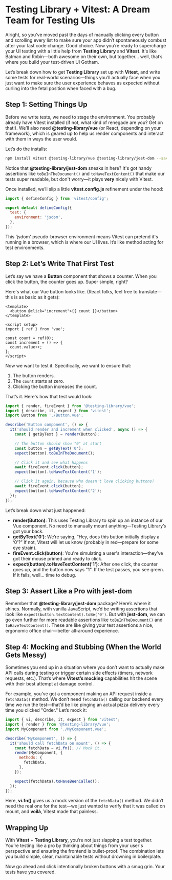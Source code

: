 # Testing Library + Vitest: A Dream Team for Testing UIs

Alright, so you’ve moved past the days of manually clicking every button and scrolling every list to make sure your app didn’t spontaneously combust after your last code change. Good choice. Now you’re ready to supercharge your UI testing with a little help from **Testing Library** and **Vitest**. It's like Batman and Robin—both awesome on their own, but together… well, that’s where you build your test-driven UI Gotham.

Let’s break down how to get **Testing Library** set up with **Vitest**, and write some tests for real-world scenarios—things you’ll actually face when you just want to make sure the user experience behaves as expected without curling into the fetal position when faced with a bug.

## Step 1: Setting Things Up

Before we write tests, we need to stage the environment. You probably already have Vitest installed (if not, what kind of renegade are you? Get on that!). We’ll also need **@testing-library/vue** (or React, depending on your framework), which is geared up to help us render components and interact with them in ways the user would.

Let’s do the installs:

```bash
npm install vitest @testing-library/vue @testing-library/jest-dom --save-dev
```

Notice that **@testing-library/jest-dom** sneaks in here? It's got handy assertions like `toBeInTheDocument()` and `toHaveTextContent()` that make our tests super readable, but don't worry—it plays **very** nicely with Vitest.

Once installed, we’ll slip a little **vitest.config.js** refinement under the hood:

```javascript
import { defineConfig } from 'vitest/config';

export default defineConfig({
  test: {
    environment: 'jsdom',
  },
});
```

This 'jsdom' pseudo-browser environment means Vitest can pretend it's running in a browser, which is where our UI lives. It’s like method acting for test environments.

## Step 2: Let’s Write That First Test

Let’s say we have a **Button** component that shows a counter. When you click the button, the counter goes up. Super simple, right?

Here's what our Vue button looks like. (React folks, feel free to translate—this is as basic as it gets):

```vue
<template>
  <button @click="increment">{{ count }}</button>
</template>

<script setup>
import { ref } from 'vue';

const count = ref(0);
const increment = () => {
  count.value++;
};
</script>
```

Now we want to test it. Specifically, we want to ensure that:

1. The button renders.
2. The `count` starts at zero.
3. Clicking the button increases the count.

That’s it. Here's how that test would look:

```javascript
import { render, fireEvent } from '@testing-library/vue';
import { describe, it, expect } from 'vitest';
import Button from './Button.vue';

describe('Button component', () => {
  it('should render and increment when clicked', async () => {
    const { getByText } = render(Button);

    // The button should show "0" at start
    const button = getByText('0');
    expect(button).toBeInTheDocument();

    // Click it and see what happens
    await fireEvent.click(button);
    expect(button).toHaveTextContent('1');

    // Click it again, because who doesn't love clicking buttons?
    await fireEvent.click(button);
    expect(button).toHaveTextContent('2');
  });
});
```

Let’s break down what just happened:

- **render(Button)**: This uses Testing Library to spin up an instance of our Vue component. No need to manually mount anything—Testing Library’s got your back.
- **getByText('0')**: We’re saying, “Hey, does this button initially display a ‘0’?” If not, Vitest will let us know (probably in red—prepare for some eye strain).
- **fireEvent.click(button)**: You're simulating a user's interaction—they’ve got their mouse primed and ready to click.
- **expect(button).toHaveTextContent('1')**: After one click, the counter goes up, and the button now says "1". If the test passes, you see green. If it fails, well… time to debug.

## Step 3: Assert Like a Pro with jest-dom

Remember that **@testing-library/jest-dom** package? Here’s where it shines. Normally, with vanilla JavaScript, we’d be writing assertions that look like `expect(button.textContent).toBe('0')`. But with **jest-dom**, we can go even further for more readable assertions like `toBeInTheDocument()` and `toHaveTextContent()`. These are like giving your test assertions a nice, ergonomic office chair—better all-around experience.

## Step 4: Mocking and Stubbing (When the World Gets Messy)

Sometimes you end up in a situation where you don’t want to actually make API calls during testing or trigger certain side effects (timers, network requests, etc.). That’s where **Vitest’s mocking** capabilities hit the scene with their best attempt at damage control.

For example, you’ve got a component making an API request inside a `fetchData()` method. We don’t need `fetchData()` calling our backend every time we run the test—that’d be like pinging an actual pizza delivery every time you clicked "Order." Let’s mock it:

```javascript
import { vi, describe, it, expect } from 'vitest';
import { render } from '@testing-library/vue';
import MyComponent from './MyComponent.vue';

describe('MyComponent', () => {
  it('should call fetchData on mount', () => {
    const fetchData = vi.fn(); // Mock it.
    render(MyComponent, {
      methods: {
        fetchData,
      },
    });

    expect(fetchData).toHaveBeenCalled();
  });
});
```

Here, **vi.fn()** gives us a mock version of the `fetchData()` method. We didn’t need the real one for the test—we just wanted to verify that it was called on mount, and **voilà**, Vitest made that painless.

## Wrapping Up

With **Vitest** + **Testing Library**, you’re not just slapping a test together. You’re testing like a pro by thinking about things from your user's perspective and ensuring the frontend is bullet-proof. The combination lets you build simple, clear, maintainable tests without drowning in boilerplate.

Now go ahead and click intentionally broken buttons with a smug grin. Your tests have you covered.

